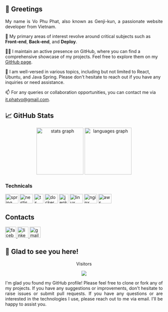 ## 👋 Greetings

<p align="justify">
My name is Vo Phu Phat, also known as Genji-kun, a passionate website developer from Vietnam.
</p>

<p align="justify">

👀 My primary areas of interest revolve around critical subjects such as **Front-end**, **Back-end**, and **Deploy**.

</p>

<p align="justify">

👨‍💻 I maintain an active presence on GitHub, where you can find a comprehensive showcase of my projects. Feel free to explore them on my [GitHub page](https://github.com/foxminchan?tab=repositories).

</p>

<p align="justify">

💬 I am well-versed in various topics, including but not limited to React, Ubuntu, and Java Spring. Please don't hesitate to reach out if you have any inquiries or need assistance.

</p>

<p align="justify">

📫 For any queries or collaboration opportunities, you can contact me via [it.phatvo@gmail.com](mailto:it.phatvo@gmail.com).

</p>

## 📈 GitHub Stats

<div align="center">
  <img loading="lazy" src="https://github-readme-stats.vercel.app/api?hide_title=false&hide_rank=false&show_icons=true&include_all_commits=true&count_private=true&disable_animations=false&theme=dracula&locale=en&hide_border=false&username=genji-kun" height="150" alt="stats graph"  />
  <img loading="lazy" src="https://github-readme-stats.vercel.app/api/top-langs?locale=en&hide_title=false&layout=compact&card_width=320&langs_count=5&theme=dracula&hide_border=false&username=genji-kun" height="150" alt="languages graph"  />
</div>

### Technicals

<div align="left">
  <img loading="lazy" src="https://cdn.jsdelivr.net/gh/devicons/devicon/icons/spring/spring-original.svg" height="30" width="42" alt="spring logo"  />
  <img loading="lazy" src="https://www.vectorlogo.zone/logos/nestjs/nextjs-icon.svg" height="30" width="42" alt="nestjs logo"  />
  <img loading="lazy" src="https://cdn.jsdelivr.net/gh/devicons/devicon/icons/typescript/typescript-original.svg" height="30" width="30" alt="ts logo"  />
  <img loading="lazy" src="https://cdn.jsdelivr.net/gh/devicons/devicon/icons/docker/docker-original.svg" height="30" width="42" alt="docker logo"  />
  <img loading="lazy" src="https://www.vectorlogo.zone/logos/jenkins/jenkins-icon.svg" height="30" width="30" alt="jenkins logo"  />
  <img loading="lazy" src="https://cdn.jsdelivr.net/gh/devicons/devicon/icons/linux/linux-original.svg" height="30" width="42" alt="linux logo"  />
  <img loading="lazy" src="https://www.svgrepo.com/show/373924/nginx.svg" height="30" width="42" alt="nginx logo"  />
  <img loading="lazy" src="https://www.vectorlogo.zone/logos/amazon_aws/amazon_aws-icon.svg" height="30" width="42" alt="aws logo"  />
  
</div>

## Contacts

<div align="left">
  <a href="https://www.facebook.com/phat.genji/" target="_blank">
    <img loading="lazy" src="https://img.shields.io/static/v1?message=Facebook&logo=facebook&label=&color=1877F2&logoColor=white&labelColor=&style=for-the-badge" height="35" alt="facebook logo" />
  <a href="https://www.linkedin.com/in/genji-kun/" target="_blank">
    <img src="https://img.shields.io/static/v1?message=LinkedIn&logo=linkedin&label=&color=0077B5&logoColor=white&labelColor=&style=for-the-badge" height="35" alt="linkedin logo"  /> </a>
  <a href="it.phatvo@gmail.com" target="_blank">
    <img src="https://img.shields.io/static/v1?message=Gmail&logo=gmail&label=&color=D14836&logoColor=white&labelColor=&style=for-the-badge" height="35" alt="gmail logo"  />
  </a>
    
</div>

## 👋 Glad to see you here!
<p align="center">Visitors</p>
<div align="center">
  <img src="https://profile-counter.glitch.me/genji-kun/count.svg?"  />
</div>

<p align="justify">
I'm glad you found my GitHub profile! Please feel free to clone or fork any of my projects. If you have any suggestions or improvements, don't hesitate to raise issues or submit pull requests. If you have any questions or are interested in the technologies I use, please reach out to me via email. I'll be happy to assist you.
</p>
